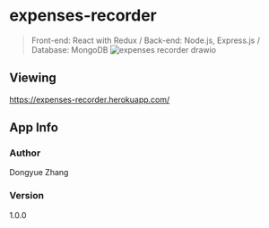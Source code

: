# expenses-recorder

> Front-end: React with Redux / Back-end: Node.js, Express.js / Database: MongoDB
![expenses recorder drawio](https://user-images.githubusercontent.com/93807577/199642248-127b9e47-6d47-40d3-a6e1-69e54ad4a66a.png)

## Viewing

https://expenses-recorder.herokuapp.com/

## App Info

### Author

Dongyue Zhang

### Version

1.0.0
